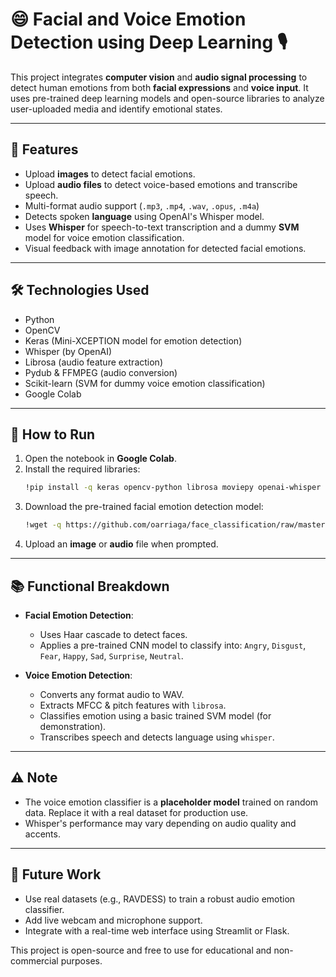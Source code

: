 
# 😄 Facial and Voice Emotion Detection using Deep Learning 🎙️

This project integrates **computer vision** and **audio signal processing** to detect human emotions from both **facial expressions** and **voice input**. It uses pre-trained deep learning models and open-source libraries to analyze user-uploaded media and identify emotional states.

---

## 📌 Features

- Upload **images** to detect facial emotions.
- Upload **audio files** to detect voice-based emotions and transcribe speech.
- Multi-format audio support (`.mp3`, `.mp4`, `.wav`, `.opus`, `.m4a`)
- Detects spoken **language** using OpenAI's Whisper model.
- Uses **Whisper** for speech-to-text transcription and a dummy **SVM** model for voice emotion classification.
- Visual feedback with image annotation for detected facial emotions.

---

## 🛠️ Technologies Used

- Python
- OpenCV
- Keras (Mini-XCEPTION model for emotion detection)
- Whisper (by OpenAI)
- Librosa (audio feature extraction)
- Pydub & FFMPEG (audio conversion)
- Scikit-learn (SVM for dummy voice emotion classification)
- Google Colab

---

## 🚀 How to Run

1. Open the notebook in **Google Colab**.
2. Install the required libraries:
   ```bash
   !pip install -q keras opencv-python librosa moviepy openai-whisper pydub ffmpeg-python
   ```
3. Download the pre-trained facial emotion detection model:
   ```bash
   !wget -q https://github.com/oarriaga/face_classification/raw/master/trained_models/emotion_models/fer2013_mini_XCEPTION.102-0.66.hdf5 -O emotion_model.h5
   ```
4. Upload an **image** or **audio** file when prompted.

---

## 📚 Functional Breakdown

- **Facial Emotion Detection**:
  - Uses Haar cascade to detect faces.
  - Applies a pre-trained CNN model to classify into: `Angry`, `Disgust`, `Fear`, `Happy`, `Sad`, `Surprise`, `Neutral`.

- **Voice Emotion Detection**:
  - Converts any format audio to WAV.
  - Extracts MFCC & pitch features with `librosa`.
  - Classifies emotion using a basic trained SVM model (for demonstration).
  - Transcribes speech and detects language using `whisper`.

---


## ⚠️ Note

- The voice emotion classifier is a **placeholder model** trained on random data. Replace it with a real dataset for production use.
- Whisper's performance may vary depending on audio quality and accents.

---

## 🔮 Future Work

- Use real datasets (e.g., RAVDESS) to train a robust audio emotion classifier.
- Add live webcam and microphone support.
- Integrate with a real-time web interface using Streamlit or Flask.


This project is open-source and free to use for educational and non-commercial purposes.
